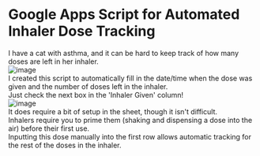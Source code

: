 # Google Apps Script for Automated Inhaler Dose Tracking

I have a cat with asthma, and it can be hard to keep track of how many doses are left in her inhaler.  
![image](https://github.com/user-attachments/assets/88a49fd9-9fd1-4415-bd30-317366a54583)       
I created this script to automatically fill in the date/time when the dose was given and the number of doses left in the inhaler.  
Just check the next box in the 'Inhaler Given' column!  
![image](https://github.com/user-attachments/assets/9db78788-e779-4f98-b0be-33466932f403)   
It does require a bit of setup in the sheet, though it isn't difficult.   
Inhalers require you to prime them (shaking and dispensing a dose into the air) before their first use.   
Inputting this dose manually into the first row allows automatic tracking for the rest of the doses in the inhaler.  
